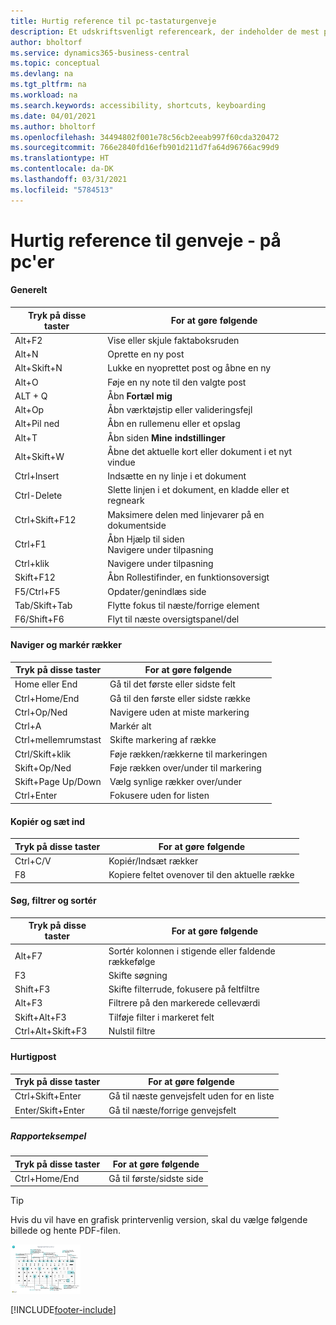 ```yaml
---
title: Hurtig reference til pc-tastaturgenveje
description: Et udskriftsvenligt referenceark, der indeholder de mest populære tastaturgenveje for pc-brugere.
author: bholtorf
ms.service: dynamics365-business-central
ms.topic: conceptual
ms.devlang: na
ms.tgt_pltfrm: na
ms.workload: na
ms.search.keywords: accessibility, shortcuts, keyboarding
ms.date: 04/01/2021
ms.author: bholtorf
ms.openlocfilehash: 34494802f001e78c56cb2eeab997f60cda320472
ms.sourcegitcommit: 766e2840fd16efb901d211d7fa64d96766ac99d9
ms.translationtype: HT
ms.contentlocale: da-DK
ms.lasthandoff: 03/31/2021
ms.locfileid: "5784513"
---
```

# <a name="keyboard-quick-reference---pc-only"></a>Hurtig reference til genveje - på pc'er

#### <a name="general"></a>Generelt

|Tryk på disse taster|For at gøre følgende|  
|-|-|
|Alt+F2|Vise eller skjule faktaboksruden|
|Alt+N|Oprette en ny post|
|Alt+Skift+N|Lukke en nyoprettet post og åbne en ny|
|Alt+O|Føje en ny note til den valgte post|
|ALT + Q|Åbn **Fortæl mig**|
|Alt+Op|Åbn værktøjstip eller valideringsfejl|
|Alt+Pil ned|Åbn en rullemenu eller et opslag|
|Alt+T|Åbn siden **Mine indstillinger**|
|Alt+Skift+W|Åbne det aktuelle kort eller dokument i et nyt vindue|
|Ctrl+Insert|Indsætte en ny linje i et dokument|
|Ctrl-Delete|Slette linjen i et dokument, en kladde eller et regneark|
|Ctrl+Skift+F12|Maksimere delen med linjevarer på en dokumentside|
|Ctrl+F1|Åbn Hjælp til siden<br />Navigere under tilpasning|
|Ctrl+klik|Navigere under tilpasning|
|Skift+F12|Åbn Rollestifinder, en funktionsoversigt|
|F5/Ctrl+F5|Opdater/genindlæs side|
|Tab/Skift+Tab|Flytte fokus til næste/forrige element|
|F6/Shift+F6|Flyt til næste oversigtspanel/del|

#### <a name="navigate--select-rows"></a>Naviger og markér rækker

|Tryk på disse taster|For at gøre følgende|
|-|-|
|Home eller End|Gå til det første eller sidste felt|
|Ctrl+Home/End |Gå til den første eller sidste række|
|Ctrl+Op/Ned|Navigere uden at miste markering|
|Ctrl+A |Markér alt|
|Ctrl+mellemrumstast|Skifte markering af række|
|Ctrl/Skift+klik|Føje rækken/rækkerne til markeringen|
|Skift+Op/Ned|Føje rækken over/under til markering|
|Skift+Page Up/Down|Vælg synlige rækker over/under|
|Ctrl+Enter|Fokusere uden for listen|

#### <a name="copy--paste"></a>Kopiér og sæt ind

|Tryk på disse taster|For at gøre følgende|
|-|-|
|Ctrl+C/V|Kopiér/Indsæt rækker|
|F8|Kopiere feltet ovenover til den aktuelle række|

#### <a name="search-filter--sort"></a>Søg, filtrer og sortér

|Tryk på disse taster|For at gøre følgende|
|-|-|
|Alt+F7|Sortér kolonnen i stigende eller faldende rækkefølge|
|F3|Skifte søgning|
|Shift+F3|Skifte filterrude, fokusere på feltfiltre|
|Alt+F3|Filtrere på den markerede celleværdi|
|Skift+Alt+F3|Tilføje filter i markeret felt|
|Ctrl+Alt+Skift+F3|Nulstil filtre|

#### <a name="quick-entry"></a>Hurtigpost

|Tryk på disse taster|For at gøre følgende|
|-|-|
|Ctrl+Skift+Enter|Gå til næste genvejsfelt uden for en liste|
|Enter/Skift+Enter|Gå til næste/forrige genvejsfelt|
##### <a name="report-preview"></a>Rapporteksempel

|Tryk på disse taster|For at gøre følgende|
|-|-|
|Ctrl+Home/End|Gå til første/sidste side|

> [!TIP]
> Hvis du vil have en grafisk printervenlig version, skal du vælge følgende billede og hente PDF-filen.
>
> [![Ikon, der åbner et PDF-dokument](media/keyboard_shortcut_inline.png)](media/keyboard_shortcuts.pdf)


[!INCLUDE[footer-include](includes/footer-banner.md)]